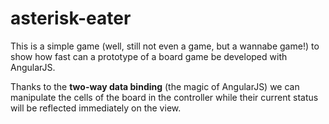 # asterisk-eater

This is a simple game (well, still not even a game, but a wannabe game!) to show how fast can a prototype of a board game be developed with AngularJS.

Thanks to the **two-way data binding** (the magic of AngularJS) we can manipulate the cells of the board in the controller while their current status will be reflected immediately on the view.
